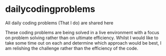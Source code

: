 # dailycodingproblems
All daily coding problems (That I do) are shared here

These coding problems are being solved in a live environment with a focus on problem solving rather than on ultimate efficiency. Whilst I would like to take some time out on each and determine which approach would be best, I am relishing the challenge rather than the efficiency of the code.
